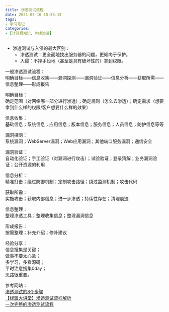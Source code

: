 ```yaml
---
title: 渗透测试流程
date: 2021-05-16 15:55:15
tags:
- 学习笔记
categories:
- [计算机知识, Web渗透]
---
```


- 渗透测试与入侵的最大区别：  
  - 渗透测试：更全面地找出服务器的问题，更倾向于保护。  
  - 入侵：不择手段地（甚至是具有破坏性的）拿到权限。  

一般渗透测试流程：  
明确目标——信息收集——漏洞探测——漏洞验证——信息分析——获取所需——信息整理——形成报告

明确目标：  
  确定范围（对网络哪一部分进行渗透）；确定规则（怎么去渗透）；确定需求（想要拿到什么样的权限/客户想要什么样的效果）

信息收集：  
  基础信息；系统信息；应用信息；版本信息；服务信息；人员信息；防护信息等等

漏洞探测：  
  系统漏洞；WebServer漏洞；Web应用漏洞；其他端口服务漏洞；通信安全

漏洞验证：  
  自动化验证；手工验证（对漏洞进行攻击）；试验验证；登录猜解；业务漏洞验证；公开资源的利用

信息分析：  
  精准打击；绕过防御机制；定制攻击路径；绕过监测机制；攻击代码

获取所需：  
  实施攻击；获取内部信息；进一步渗透；持续性存在；清理痕迹

信息整理：  
  整理渗透工具；整理收集信息；整理漏洞信息

形成报告：  
  按需整理；补充介绍；修补建议

经验分享：  
   信息搜集是关键；  
   做事不要太心急；  
   多学习，多看源码；  
   平时注意搜集0day；  
   思路很重要。  

参考网站：  
[渗透测试的8个步骤](https://www.freebuf.com/column/196291.html)  
[【绿盟大讲堂】渗透测试流程解析](http://blog.nsfocus.net/penetration-test-class/)  
[一次完整的渗透测试流程](https://blog.csdn.net/qq_36119192/article/details/84674109)  

